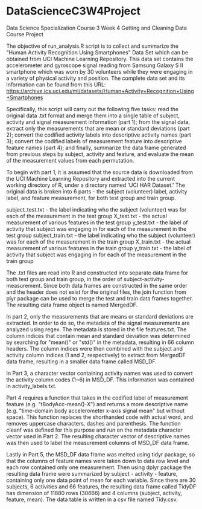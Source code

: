 # DataScienceC3W4Project
Data Science Specialization Course 3 Week 4 Getting and Cleaning Data Course Project

The objective of run_analysis.R script is to collect and summarize the "Human Activity Recognition Using Smartphones" Data Set which can be obtained from UCI Machine Learning Repository. This data set contains the accelerometer and gyroscope signal reading from Samsung Galaxy S II smartphone which was worn by 30 volunteers while they were engaging in a variety of physical activity and position. The complete data set and its information can be found from this URL: https://archive.ics.uci.edu/ml/datasets/Human+Activity+Recognition+Using+Smartphones

Specifically, this script will carry out the following five tasks: read the original data .txt format and merge them into a single table of subject, activity and signal measurement information (part 1); from the signal data, extract only the measurements that are mean or standard deviations (part 2); convert the codified activity labels into descriptive activity names (part 3); convert the codified labels of measurement feature into descriptive feature names (part 4); and finally, summarize the data frame generated from previous steps by subject, activity and feature, and evaluate the mean of the measurement values from each permutation.

To begin with part 1, it is assumed that the source data is downloaded from the UCI Machine Learning Repository and extracted into the current working directory of R, under a directory named 'UCI HAR Dataset.' The original data is broken into 6 parts - the subject (volunteer) label, activity label, and feature measurement, for both test group and train group.

subject_test.txt - the label indicating who the subject (volunteer) was for each of the measurement in the test group
X_test.txt - the actual measurement of various features in the test group
y_test.txt - the label of activity that subject was engaging in for each of the measurement in the test group
subject_train.txt - the label indicating who the subject (volunteer) was for each of the measurement in the train group
X_train.txt - the actual measurement of various features in the train group
y_train.txt - the label of activity that subject was engaging in for each of the measurement in the train group

The .txt files are read into R and constructed into separate data frame for both test group and train group, in the order of subject-activity-measurement. Since both data frames are constructed in the same order and the header does not exist for the original files, the join function from plyr package can be used to merge the test and train data frames together. The resulting data frame object is named MergedDF.

In part 2, only the measurements that are means or standard deviations are extracted. In order to do so, the metadata of the signal measurements are analyzed using regex. The metadata is stored in the file features.txt. The column indices that contain mean and standard deviation was determined by searching for "mean()" or "std()" in the metadata, resulting in 66 column headers. The column indices were then combined with the subject and activity column indices (1 and 2, respectively) to extract from MergedDF data frame, resulting in a smaller data frame called MSD_DF.

In Part 3, a character vector containing activity names was used to convert the activity column codes (1~6) in MSD_DF. This information was contained in activity_labels.txt.

Part 4 requires a function that takes in the codified label of measurement feature (e.g. "tBodyAcc-mean()-X") and returns a more descriptive name (e.g. "time-domain body accelerometer x-axis signal mean" but without space). This function replaces the shorthanded code with actual word, and removes uppercase characters, dashes and parenthesis. The function cleanf was defined for this purpose and run on the metadata character vector used in Part 2. The resulting character vector of descriptive names was then used to label the measurement columns of MSD_DF data frame.

Lastly in Part 5, the MSD_DF data frame was melted using tidyr package, so that the columns of feature names were taken down to data row level and each row contained only one measurement. Then using dplyr package the resulting data frame were summarized by subject - activity - feature, containing only one data point of mean for each variable. Since there are 30 subjects, 6 activities and 66 features, the resulting data frame called TidyDF has dimension of 11880 rows (30*6*66) and 4 columns (subject, activity, feature, mean). The data table is written in a csv file named Tidy.csv.
